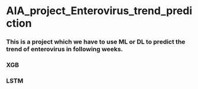 # AIA_project_Enterovirus_trend_prediction
### This is a project which we have to use ML or DL to predict the trend of enterovirus in following weeks.

### XGB

### LSTM
